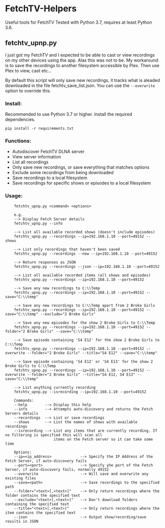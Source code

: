 # FetchTV-Helpers
Useful tools for FetchTV
Tested with Python 3.7, requires at least Python 3.6.

## fetchtv_upnp.py
I just got my FetchTV and I expected to be able to cast or view recordings on my other devices using the app.
Alas this was not to be.
My workaround is to save the recordings to another filesystem accessible by Plex. Then use Plex to view, cast etc...

By default this script will only save new recordings, it tracks what is aleaded downloaded in the file fetchtv_save_list.json.
You can use the ```--overwrite``` option to override this.

### Install:
Recommended to use Python 3.7 or higher.
Install the required dependencies.

```pip install -r requirements.txt```

### Functions:
- Autodiscover FetchTV DLNA server
- View server information
- List all recordings
- Only save new recordings, or save everything that matches options
- Exclude some recordings from being downloaded 
- Save recordings to a local filesystem
- Save recordings for specific shows or episodes to a local filesystem

### Usage:
        fetchtv_upnp.py <command> <options>
        
        e.g.
        --> Display Fetch Server details
        fetchtv_upnp.py --info
        
        --> List all available recorded shows (doesn't include episodes)
        fetchtv_upnp.py --recordings --ip=192.168.1.10 --port=49152 --shows

        --> List only recordings that haven't been saved
        fetchtv_upnp.py --recordings --new --ip=192.168.1.10 --port=49152

        --> Return responses as JSON
        fetchtv_upnp.py --recordings --json --ip=192.168.1.10 --port=49152

        --> List all available recorded items (all shows and episodes)
        fetchtv_upnp.py --recordings --ip=192.168.1.10 --port=49152

        --> Save any new recordings to C:\\Temp
        fetchtv_upnp.py --recordings --ip=192.168.1.10 --port=49152 --save="C:\\temp"

        --> Save any new recordings to C:\\Temp apart from 2 Broke Girls
        fetchtv_upnp.py --recordings --ip=192.168.1.10 --port=49152 --save="C:\\temp" --exclude="2 Broke Girls"

        --> Save any new episodes for the show 2 Broke Girls to C:\\Temp
        fetchtv_upnp.py --recordings --ip=192.168.1.10 --port=49152 --folder="2 Broke Girls" --save="C:\\temp"
        
        --> Save episode containing 'S4 E12' for the show 2 Broke Girls to C:\\Temp
        fetchtv_upnp.py --recordings --ip=192.168.1.10 --port=49152 --overwrite --folder="2 Broke Girls" --title="S4 E12" --save="C:\\temp"

        --> Save episode containing 'S4 E12' or 'S4 E13' for the show 2 Broke Girls to C:\\Temp
        fetchtv_upnp.py --recordings --ip=192.168.1.10 --port=49152 --overwrite --folder="2 Broke Girls" --title="S4 E12, S4 E13" --save="C:\\temp"

        --> List anything currently recording 
        fetchtv_upnp.py --isrecording --ip=192.168.1.10 --port=49152

        Commands:
        --help        --> Display this help
        --info        --> Attempts auto-discovery and returns the Fetch Servers details
        --recordings  --> List or save recordings
        --shows       --> List the names of shows with available recordings
        --isrecording --> List any items that are currently recording. If no filtering is specified this will scan all
                          items on the Fetch server so it can take some time

        Options:
        --ip=<ip_address>             --> Specify the IP Address of the Fetch Server, if auto-discovery fails
        --port=<port>                 --> Specify yhe port of the Fetch Server, if auto-discovery fails, normally 49152
        --overwrite                   --> Will save and overwrite any existing files
        --save=<path>                 --> Save recordings to the specified path
        --folder="<text>[,<text>]"    --> Only return recordings where the folder contains the specified text
        --exclude="<text>[,<text>]"   --> Don't download folders containing the specified text
        --title="<text>[,<text>]"     --> Only return recordings where the item contains the specified text
        --json                        --> Output show/recording/save results in JSON

